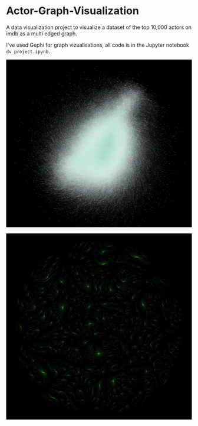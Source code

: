 # Actor-Graph-Visualization
A data visualization project to visualize a dataset of the top 10,000 actors on imdb as a multi edged graph.

I've used Gephi for graph vizualisations, all code is in the Jupyter notebook `dv_project.ipynb`.

![what](image.png)

![lol](mst_final_nolabels_lowres.png)
